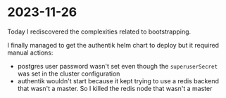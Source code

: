 # 2023-11-26

Today I rediscovered the complexities related to bootstrapping.

I finally managed to get the authentik helm chart to deploy but it required manual actions:

* postgres user password wasn't set even though the `superuserSecret` was set in the cluster configuration
* authentik wouldn't start because it kept trying to use a redis backend that wasn't a master. So I killed the redis
node that wasn't a master
